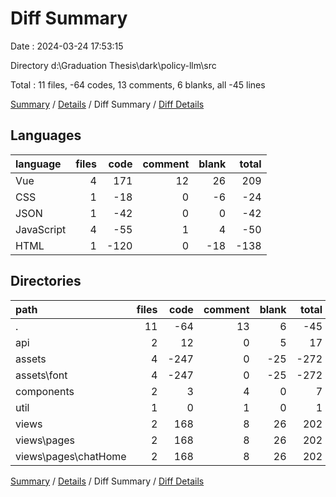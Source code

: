 # Diff Summary

Date : 2024-03-24 17:53:15

Directory d:\\Graduation Thesis\\dark\\policy-llm\\src

Total : 11 files,  -64 codes, 13 comments, 6 blanks, all -45 lines

[Summary](results.md) / [Details](details.md) / Diff Summary / [Diff Details](diff-details.md)

## Languages
| language | files | code | comment | blank | total |
| :--- | ---: | ---: | ---: | ---: | ---: |
| Vue | 4 | 171 | 12 | 26 | 209 |
| CSS | 1 | -18 | 0 | -6 | -24 |
| JSON | 1 | -42 | 0 | 0 | -42 |
| JavaScript | 4 | -55 | 1 | 4 | -50 |
| HTML | 1 | -120 | 0 | -18 | -138 |

## Directories
| path | files | code | comment | blank | total |
| :--- | ---: | ---: | ---: | ---: | ---: |
| . | 11 | -64 | 13 | 6 | -45 |
| api | 2 | 12 | 0 | 5 | 17 |
| assets | 4 | -247 | 0 | -25 | -272 |
| assets\\font | 4 | -247 | 0 | -25 | -272 |
| components | 2 | 3 | 4 | 0 | 7 |
| util | 1 | 0 | 1 | 0 | 1 |
| views | 2 | 168 | 8 | 26 | 202 |
| views\\pages | 2 | 168 | 8 | 26 | 202 |
| views\\pages\\chatHome | 2 | 168 | 8 | 26 | 202 |

[Summary](results.md) / [Details](details.md) / Diff Summary / [Diff Details](diff-details.md)